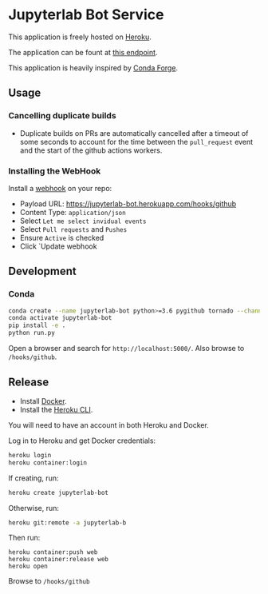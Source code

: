 # Jupyterlab Bot Service

This application is freely hosted on [Heroku](https://dashboard.heroku.com/apps/jupyterlab-bot).

The application can be fount at [this endpoint](https://jupyterlab-bot.herokuapp.com/).

This application is heavily inspired by [Conda Forge](https://github.com/conda-forge/conda-forge-webservices/).

## Usage

### Cancelling duplicate builds

* Duplicate builds on PRs are automatically cancelled after a timeout of some seconds to account for the time between the `pull_request` event and the start of the github actions workers.

### Installing the WebHook

Install a [webhook](https://docs.github.com/en/developers/webhooks-and-events/creating-webhooks) on your repo:

* Payload URL: https://jupyterlab-bot.herokuapp.com/hooks/github
* Content Type: `application/json`
* Select `Let me select invidual events`
* Select `Pull requests` and `Pushes`
* Ensure `Active` is checked
* Click `Update webhook

## Development

### Conda

```bash
conda create --name jupyterlab-bot python>=3.6 pygithub tornado --channel conda-forge
conda activate jupyterlab-bot
pip install -e .
python run.py
```

Open a browser and search for `http://localhost:5000/`.  Also browse to `/hooks/github`.

## Release

* Install [Docker](https://docs.docker.com/get-docker/).
* Install the [Heroku CLI](https://devcenter.heroku.com/articles/heroku-cli#download-and-install).

You will need to have an account in both Heroku and Docker.

Log in to Heroku and get Docker credentials:

```bash
heroku login
heroku container:login
```

If creating, run:

```bash
heroku create jupyterlab-bot
```

Otherwise, run:

```bash
heroku git:remote -a jupyterlab-b
```

Then run:

```
heroku container:push web
heroku container:release web
heroku open
```

Browse to `/hooks/github`
